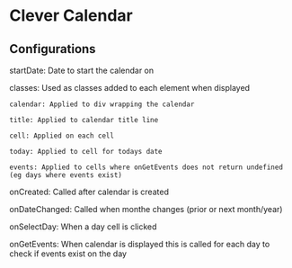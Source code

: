 # Clever Calendar

## Configurations
startDate: Date to start the calendar on

classes: Used as classes added to each element when displayed

    calendar: Applied to div wrapping the calendar
    
    title: Applied to calendar title line 
    
    cell: Applied on each cell
    
    today: Applied to cell for todays date
    
    events: Applied to cells where onGetEvents does not return undefined (eg days where events exist)
    
onCreated: Called after calendar is created

onDateChanged: Called when monthe changes (prior or next month/year)

onSelectDay: When a day cell is clicked

onGetEvents: When calendar is displayed this is called for each day to check if events exist on the day

